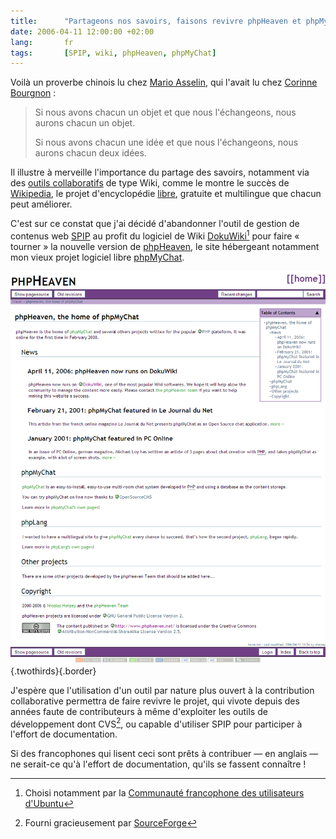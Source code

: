 ```yaml
---
title:      "Partageons nos savoirs, faisons revivre phpHeaven et phpMyChat"
date: 2006-04-11 12:00:00 +02:00
lang:       fr
tags:       [SPIP, wiki, phpHeaven, phpMyChat]
---
```


Voilà un proverbe chinois lu chez [Mario Asselin](http://carnets.opossum.ca/mario/archives/2006/01/mes_experiences_1.html), qui l'avait lu chez [Corinne Bourgnon](http://cotte.joueb.com/news/312.shtml) :

> Si nous avons chacun un objet
> et que nous l'échangeons,
> nous aurons chacun un objet.
>
> Si nous avons chacun une idée
> et que nous l'échangeons,
> nous aurons chacun deux idées.

Il illustre à merveille l'importance du partage des savoirs, notamment via des [outils collaboratifs](http://www.clever-age.com/actualites/petits-dejeuners/paris-etat-art-outils-collaboratif-422.html) de type Wiki, comme le montre le succès de [Wikipedia](http://fr.wikipedia.org/), le projet d'encyclopédie [libre](http://fr.wikipedia.org/wiki/Wikip%C3%A9dia:Citation_et_r%C3%A9utilisation_du_contenu_de_Wikip%C3%A9dia), gratuite et multilingue que chacun peut améliorer.

C'est sur ce constat que j'ai décidé d'abandonner l'outil de gestion de contenus web [SPIP](http://spip.net/) au profit du logiciel de Wiki [DokuWiki](http://www.wikimatrix.org/show/DokuWiki)[^ubuntu] pour faire « tourner » la nouvelle version de [phpHeaven](http://www.phpheaven.net/), le site hébergeant notamment mon vieux projet logiciel libre [phpMyChat](http://phpheaven.net/phpmychat:home).

![La nouvelle page d'accueil de phpHeaven](dokuwiki_phpheaven.png "La nouvelle page d'accueil de phpHeaven"){.twothirds}{.border}

J'espère que l'utilisation d'un outil par nature plus ouvert à la contribution collaborative permettra de faire revivre le projet, qui vivote depuis des années faute de contributeurs à même d'exploiter les outils de développement dont CVS[^cvs], ou capable d'utiliser SPIP pour participer à l'effort de documentation.

Si des francophones qui lisent ceci sont prêts à contribuer — en anglais — ne serait-ce qu'à l'effort de documentation, qu'ils se fassent connaître !

[^ubuntu]: Choisi notamment par la [Communauté francophone des utilisateurs d'Ubuntu](http://wiki.ubuntu-fr.org/)

[^cvs]: Fourni gracieusement par [SourceForge](http://sf.net/)
